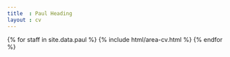 ```yaml
---
title  : Paul Heading
layout : cv
---
```


{% for staff in site.data.paul %}
  {% include html/area-cv.html %}
{% endfor %}
